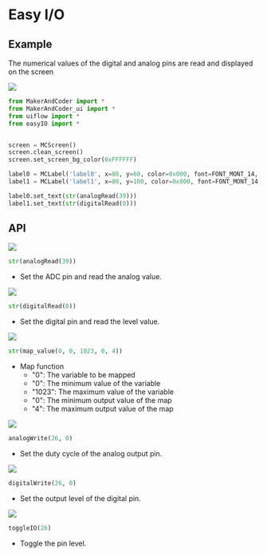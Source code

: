 # Easy I/O

## Example

The numerical values of the digital and analog pins are read and displayed on the screen

<img class="blockly_svg" src="https://makerandcoder.com/MCLab/blockly/hardwares/easyio/uiflow_block_easyio_demo1.svg"> 

```python
from MakerAndCoder import *
from MakerAndCoder_ui import *
from uiflow import *
from easyIO import *


screen = MCScreen()
screen.clean_screen()
screen.set_screen_bg_color(0xFFFFFF)

label0 = MCLabel('label0', x=80, y=60, color=0x000, font=FONT_MONT_14, parent=None)
label1 = MCLabel('label1', x=80, y=100, color=0x000, font=FONT_MONT_14, parent=None)

label0.set_text(str(analogRead(39)))
label1.set_text(str(digitalRead(0)))
```

## API

<img class="blockly_svg" src="https://makerandcoder.com/MCLab/blockly/hardwares/easyio/uiflow_block_easyio_analog_read_pin.svg"> 

```python
str(analogRead(39))
```

- Set the ADC pin and read the analog value.


<img class="blockly_svg" src="https://makerandcoder.com/MCLab/blockly/hardwares/easyio/uiflow_block_easyio_digital_read_pin.svg"> 

```python
str(digitalRead(0))
```

- Set the digital pin and read the level value.

<img class="blockly_svg" src="https://makerandcoder.com/MCLab/blockly/hardwares/easyio/uiflow_block_easyio_map.svg"> 

```python
str(map_value(0, 0, 1023, 0, 4))
```

- Map function
  - "0": The variable to be mapped
  - "0": The minimum value of the variable
  - "1023": The maximum value of the variable
  - "0": The minimum output value of the map
  - "4": The maximum output value of the map

<img class="blockly_svg" src="https://makerandcoder.com/MCLab/blockly/hardwares/easyio/uiflow_block_easyio_analog_write_pin_duty.svg"> 

```python
analogWrite(26, 0)
```

- Set the duty cycle of the analog output pin.

<img class="blockly_svg" src="https://makerandcoder.com/MCLab/blockly/hardwares/easyio/uiflow_block_easyio_digital_write_pin_vale.svg"> 

```python
digitalWrite(26, 0)
```

- Set the output level of the digital pin.

<img class="blockly_svg" src="https://makerandcoder.com/MCLab/blockly/hardwares/easyio/uiflow_block_easyio_toggle_pin.svg"> 

```python
toggleIO(26)
```

- Toggle the pin level.
